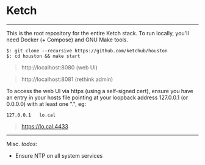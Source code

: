 # Ketch
---

This is the root repository for the entire Ketch stack. To run locally, you'll need Docker (+ Compose) and GNU Make tools.

```
$: git clone --recursive https://github.com/ketchub/houston
$: cd houston && make start
```

> http://localhost:8080 (web UI)

> http://localhost:8081 (rethink admin)

To access the web UI via https (using a self-signed cert), ensure you have an entry in your hosts file pointing at your loopback address 127.0.0.1 (or 0.0.0.0) with at least one ".", eg:
```
127.0.0.1   lo.cal
```

> https://lo.cal:4433

---

Misc. *todos*:
- Ensure NTP on all system services
